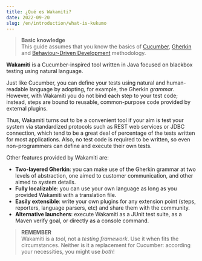 ```yaml
---
title: ¿Qué es Wakamiti?
date: 2022-09-20
slug: /en/introduction/what-is-kukumo
---
```



> **Basic knowledge** <br />
> This guide assumes that you know the basics of [Cucumber](https://cucumber.io/docs/guides/overview/),
> [Gherkin](https://cucumber.io/docs/gherkin/) and [Behaviour-Driven Development](https://cucumber.io/docs/bdd/)
> methodology.

**Wakamiti** is a Cucumber-inspired tool written in Java focused on blackbox testing using natural language.

Just like Cucumber, you can define your tests using natural and human-readable language by adopting, for example, the
Gherkin *grammar*. However, with Wakamiti you do not bind each step to your test code; instead, steps are bound to 
reusable, common-purpose code provided by external plugins.

Thus, Wakamiti turns out to be a convenient tool if your aim is test your system via standardized protocols such as REST
web services or JDBC connection, which tend to be a great deal of percentage of the tests written for most applications.
Also, no test code is required to be written, so even non-programmers can define and execute their own tests.

Other features provided by Wakamiti are:

- **Two-layered Gherkin**: you can make use of the Gherkin grammar at two levels of abstraction, one aimed to customer
  communication, and other aimed to system details.
- **Fully localizable**: you can use your own language as long as you provided Wakamiti with a translation file.
- **Easily extensible**: write your own plugins for any extension point (steps, reporters, language parsers, etc) and
  share them with the community.
- **Alternative launchers**: execute Wakamiti as a JUnit test suite, as a Maven verify goal, or directly as a console
  command.

> **REMEMBER** <br />
> Wakamiti is a *tool*, not a *testing framework*. Use it when fits the circumstances. Neither is it a replacement for
> Cucumber: according your necessities, you might use *both*!
